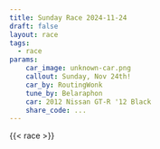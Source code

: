 ```yaml
---
title: Sunday Race 2024-11-24
draft: false
layout: race
tags:
  - race
params:
    car_image: unknown-car.png
    callout: Sunday, Nov 24th!
    car_by: RoutingWonk
    tune_by: Belaraphon
    car: 2012 Nissan GT-R '12 Black
    share_code: ...
---
```


{{< race >}}